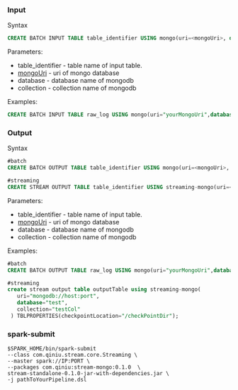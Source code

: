 ### Input
Syntax

```sql
CREATE BATCH INPUT TABLE table_identifier USING mongo(uri=<mongoUri>, database=<database>,collection=<collection>);
```

Parameters:

- table_identifier -   table name of input table.
- [mongoUri](https://docs.mongodb.com/manual/reference/connection-string/#connection-string-formats) - uri of mongo database
- database - database name of mongodb
- collection - collection name of mongodb

Examples:

```sql
CREATE BATCH INPUT TABLE raw_log USING mongo(uri="yourMongoUri",database="yourDatabaseName",collection="yourCollectionName")
```
### Output
Syntax

```sql
#batch
CREATE BATCH OUTPUT TABLE table_identifier USING mongo(uri=<mongoUri>, database=<database>,collection=<collection>);

#streaming
CREATE STREAM OUTPUT TABLE table_identifier USING streaming-mongo(uri=<mongoUri>, database=<database>,collection=<collection>) TBLPROPERTIES(checkPointLocation=<checkPointLocation>);

```

Parameters:

- table_identifier -   table name of input table.
- [mongoUri](https://docs.mongodb.com/manual/reference/connection-string/#connection-string-formats) - uri of mongo database
- database - database name of mongodb
- collection - collection name of mongodb

Examples:

```sql
#batch
CREATE BATCH OUTPUT TABLE raw_log USING mongo(uri="yourMongoUri",database="yourDatabaseName",collection="yourCollectionName");

#streaming
create stream output table outputTable using streaming-mongo(
   uri="mongodb://host:port",
   database="test",
   collection="testCol"
 ) TBLPROPERTIES(checkpointLocation="/checkPointDir");

```

### spark-submit

```shell
$SPARK_HOME/bin/spark-submit
--class com.qiniu.stream.core.Streaming \
--master spark://IP:PORT \
--packages com.qiniu:stream-mongo:0.1.0  \
stream-standalone-0.1.0-jar-with-dependencies.jar \
-j pathToYourPipeline.dsl 
```

